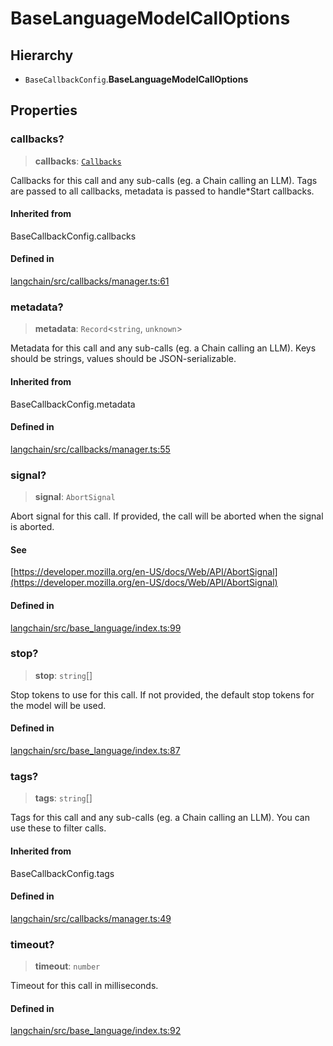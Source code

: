 BaseLanguageModelCallOptions
============================

Hierarchy[](#hierarchy "Direct link to Hierarchy")
---------------------------------------------------

*   `BaseCallbackConfig`.**BaseLanguageModelCallOptions**

Properties[](#properties "Direct link to Properties")
------------------------------------------------------

### callbacks?[](#callbacks "Direct link to callbacks?")

> **callbacks**: [`Callbacks`](/docs/api/callbacks/types/Callbacks)

Callbacks for this call and any sub-calls (eg. a Chain calling an LLM). Tags are passed to all callbacks, metadata is passed to handle\*Start callbacks.

#### Inherited from[](#inherited-from "Direct link to Inherited from")

BaseCallbackConfig.callbacks

#### Defined in[](#defined-in "Direct link to Defined in")

[langchain/src/callbacks/manager.ts:61](https://github.com/hwchase17/langchainjs/blob/1c1274d/langchain/src/callbacks/manager.ts#L61)

### metadata?[](#metadata "Direct link to metadata?")

> **metadata**: `Record`<`string`, `unknown`\>

Metadata for this call and any sub-calls (eg. a Chain calling an LLM). Keys should be strings, values should be JSON-serializable.

#### Inherited from[](#inherited-from-1 "Direct link to Inherited from")

BaseCallbackConfig.metadata

#### Defined in[](#defined-in-1 "Direct link to Defined in")

[langchain/src/callbacks/manager.ts:55](https://github.com/hwchase17/langchainjs/blob/1c1274d/langchain/src/callbacks/manager.ts#L55)

### signal?[](#signal "Direct link to signal?")

> **signal**: `AbortSignal`

Abort signal for this call. If provided, the call will be aborted when the signal is aborted.

#### See[](#see "Direct link to See")

[https://developer.mozilla.org/en-US/docs/Web/API/AbortSignal](https://developer.mozilla.org/en-US/docs/Web/API/AbortSignal)

#### Defined in[](#defined-in-2 "Direct link to Defined in")

[langchain/src/base\_language/index.ts:99](https://github.com/hwchase17/langchainjs/blob/1c1274d/langchain/src/base_language/index.ts#L99)

### stop?[](#stop "Direct link to stop?")

> **stop**: `string`\[\]

Stop tokens to use for this call. If not provided, the default stop tokens for the model will be used.

#### Defined in[](#defined-in-3 "Direct link to Defined in")

[langchain/src/base\_language/index.ts:87](https://github.com/hwchase17/langchainjs/blob/1c1274d/langchain/src/base_language/index.ts#L87)

### tags?[](#tags "Direct link to tags?")

> **tags**: `string`\[\]

Tags for this call and any sub-calls (eg. a Chain calling an LLM). You can use these to filter calls.

#### Inherited from[](#inherited-from-2 "Direct link to Inherited from")

BaseCallbackConfig.tags

#### Defined in[](#defined-in-4 "Direct link to Defined in")

[langchain/src/callbacks/manager.ts:49](https://github.com/hwchase17/langchainjs/blob/1c1274d/langchain/src/callbacks/manager.ts#L49)

### timeout?[](#timeout "Direct link to timeout?")

> **timeout**: `number`

Timeout for this call in milliseconds.

#### Defined in[](#defined-in-5 "Direct link to Defined in")

[langchain/src/base\_language/index.ts:92](https://github.com/hwchase17/langchainjs/blob/1c1274d/langchain/src/base_language/index.ts#L92)